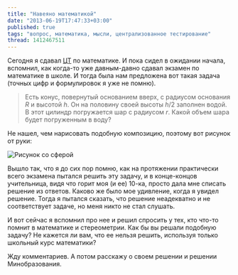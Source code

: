 ```yaml
---
title: "Навеяно математикой"
date: "2013-06-19T17:47:33+03:00"
published: true
tags: "вопрос, математика, мысли, централизованное тестирование"
thread: 1412467511
---
```


Сегодня я сдавал [ЦТ](/post/centralizedtesting/) по математике. И пока сидел в ожидании начала,
вспомнил, как когда-то уже давным-давно сдавал экзамен по математике в школе. И тогда была нам предложена вот такая
задача (точных цифр и формулировок я уже не помню).

>Есть конус, повернутый основанием вверх, с радиусом основания $R$ и высотой $h$. Он на половину своей высоты
$h/2$ заполнен водой. В этот цилиндр погружается шар с радиусом $r$. Какой объем шара будет погруженным в воду?

Не нашел, чем нарисовать подобную композицию, поэтому вот рисунок от руки:

![Рисунок со сферой](/images/screenshots/inscribe-sphere-in-cone.jpg "Рисунок со сферой")

Вышло так, что я до сих пор помню, как на протяжении практически всего экзамена пытался решить эту задачу,
и в конце-концов учительница, видя что горит моя (и ее) 10-ка, просто дала мне списать решение из ответов. Каково же
было мое удивление, когда я увидел решение. Тогда я пытался сказать, что решение неадекватно и не соответствует задаче,
но меня никто не стал слушать.

И вот сейчас я вспомнил про нее и решил спросить у тех, кто что-то помнит в математике и стереометрии. Как бы вы
решали подобную задачу? Не кажется ли вам, что ее нельзя решить, используя только школьный курс математики?

Жду комментариев. А потом расскажу о своем решении и решении Минобразования.
